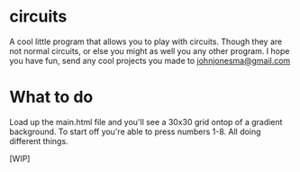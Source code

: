 # circuits
A cool little program that allows you to play with circuits. Though they are not normal circuits, or else you might as well you any other program. I hope you have fun, send any cool projects you made to johnjonesma@gmail.com

# What to do
Load up the main.html file and you'll see a 30x30 grid ontop of a gradient background.
To start off you're able to press numbers 1-8. All doing different things.

[WIP]

